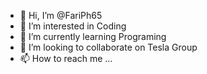 - 👋 Hi, I’m @FariPh65
- 👀 I’m interested in Coding
- 🌱 I’m currently learning Programing
- 💞️ I’m looking to collaborate on Tesla Group
- 📫 How to reach me ...

<!---
FariPh65/FariPh65 is a ✨ special ✨ repository because its `README.md` (this file) appears on your GitHub profile.
You can click the Preview link to take a look at your changes.
--->
